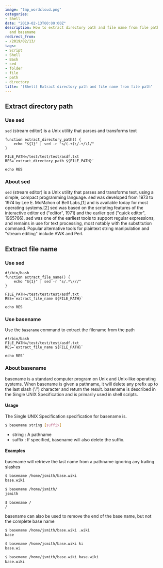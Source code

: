 ```yaml
---
image: "tmp_wordcloud.png"
categories:
- Shell
date: "2019-02-13T00:00:00Z"
description: How to extract directory path and file name from file path using sed
  and basename
redirect_from:
- /2019/02/13/
tags:
- Script
- Shell
- Bash
- sed
- folder
- file
- path
- directory
title: '[Shell] Extract directory path and file name from file path'
---
```




## Extract directory path
### Use sed
`sed` (stream editor) is a Unix utility that parses and transforms text
~~~ shell
function extract_directory_path() {
    echo "${1}" | sed -r "s/(.+)\/.+/\1/"
}

FILE_PATH=/test/test/test/asdf.txt
RES=`extract_directory_path ${FILE_PATH}`

echo RES
~~~

### About sed
`sed` (stream editor) is a Unix utility that parses and transforms text, using a simple, compact programming language. sed was developed from 1973 to 1974 by Lee E. McMahon of Bell Labs,[1] and is available today for most operating systems.[2] sed was based on the scripting features of the interactive editor ed ("editor", 1971) and the earlier qed ("quick editor", 1965?66). sed was one of the earliest tools to support regular expressions, and remains in use for text processing, most notably with the substitution command. Popular alternative tools for plaintext string manipulation and "stream editing" include AWK and Perl.

## Extract file name
### Use sed
``` shell
#!/bin/bash
function extract_file_name() {
    echo "${1}" | sed -r "s/.*\///"
}

FILE_PATH=/test/test/test/asdf.txt
RES=`extract_file_name ${FILE_PATH}`

echo RES
```

### Use basename
Use the `basename` command to extract the filename from the path
``` shell
#!/bin/bash
FILE_PATH=/test/test/test/asdf.txt
RES=`extract_file_name ${FILE_PATH}`

echo RES`
```
### About basename
basename is a standard computer program on Unix and Unix-like operating systems. When basename is given a pathname, it will delete any prefix up to the last slash ('/') character and return the result. basename is described in the Single UNIX Specification and is primarily used in shell scripts.
#### Usage
The Single UNIX Specification specification for basename is.
~~~ bash
$ basename string [suffix]
~~~
* string : A pathname
* suffix : If specified, basename will also delete the suffix.

#### Examples

basename will retrieve the last name from a pathname ignoring any trailing slashes
~~~ bash
$ basename /home/jsmith/base.wiki 
base.wiki

$ basename /home/jsmith/
jsmith

$ basename /
/
~~~
basename can also be used to remove the end of the base name, but not the complete base name

~~~ bash
$ basename /home/jsmith/base.wiki .wiki
base

$ basename /home/jsmith/base.wiki ki
base.wi

$ basename /home/jsmith/base.wiki base.wiki
base.wiki
~~~
